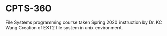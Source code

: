# CPTS-360
File Systems programming course taken Spring 2020 instruction by Dr. KC Wang
Creation of EXT2 file system in unix environment.
